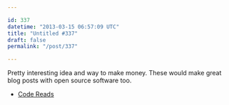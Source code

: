 ```yaml
---

id: 337
datetime: "2013-03-15 06:57:09 UTC"
title: "Untitled #337"
draft: false
permalink: "/post/337"

---
```


Pretty interesting idea and way to make money. These would make great blog posts with open source software too. 

 
 * [Code Reads](http://ashkenas.com/code-reads/)



